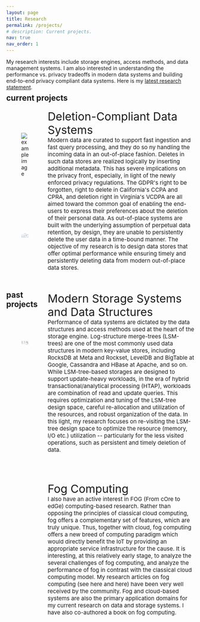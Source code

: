 ```yaml
---
layout: page
title: Research
permalink: /projects/
# description: Current projects.
nav: true
nav_order: 1
---
```



My research interests include storage engines, access methods, and data management systems. I am also interested in understanding the performance vs. privacy tradeoffs in modern data systems and building end-to-end privacy compliant data systems. Here is my <a href="/assets/resources/research_statement.pdf" target="_blank">latest research statement</a>. <br><br><br>

<div class="projects">
  <!-- Display categorized projects -->
  <h2 class="category" style="margin-top: -40px;">current projects</h2>
  <div style="width: 20%; float:left; margin-top: 50px; margin-bottom: 90px;">
    <figure>
      <picture>
        <source class="responsive-img-srcset" media="(max-width: 480px)" srcset="/al-folio/assets/img/1-480.webp">
        <!-- Fallback to the original file -->
        <img src="/assets/img/x.png" class="img-fluid z-depth-1" width="auto" height="auto" title="example image" onerror="this.onerror=null; $('.responsive-img-srcset').remove();">
      </picture>
    </figure>
  </div>
  <div style="width: 78%; float:right; margin-top: 2px; margin-bottom: 75px;">
      <span style="font-size: 30px;">Deletion-Compliant Data Systems</span>
      <br> 
      <span style="font-size: 15px;">Modern data are curated to support fast ingestion and fast query processing, and they do so ny handling the incoming data in an out-of-place fashion. Deletes in such data stores are realized logically by inserting additional metadata. This has severe implications on the privacy front, especially, in light of the newly enforced privacy regulations. The GDPR's right to be forgotten, right to delete in California's CCPA and CPRA, and deletion right in Virginia's VCDPA are all aimed toward the common goal of enabling the end-users to express their preferences about the deletion of their personal data. As out-of-place systems are built with the underlying assumption of perpetual data retention, by design, they are unable to persistently delete the user data in a time-bound manner. The objective of my research is to design data stores that offer optimal performance while ensuring timely and persistently deleting data from modern out-of-place data stores. </span>
  </div>

  <div class="projects" style="width: 20%; float:left; margin-top: 30px; margin-bottom: 125px;">
    <figure>
      <picture>
        <source class="responsive-img-srcset" media="(max-width: 480px)" srcset="/al-folio/assets/img/1-480.webp">
        <!-- Fallback to the original file -->
        <img src="/assets/img/a.png" class="img-fluid z-depth-1" width="auto" height="auto" title="example image" onerror="this.onerror=null; $('.responsive-img-srcset').remove();">
      </picture>
    </figure>
  </div>
  <div style="width: 78%; float:right; margin-top: -20px; margin-bottom: 75px;">
      <span style="font-size: 30px;">Modern Storage Systems and Data Structures</span>
      <br> 
      <span style="font-size: 15px;">Performance of data systems are dictated by the data structures and access methods used at the heart of the storage engine. Log-structure merge-trees (LSM-trees) are one of the most commonly used data structures in modern key-value stores, including RocksDB at Meta and Rockset, LevelDB and BigTable at Google, Cassandra and HBase at Apache, and so on. While LSM-tree-based storages are designed to support update-heavy workloads, in the era of hybrid transactional/analytical processing (HTAP), workloads are combination of read and update queries. This requires optimization and tuning of the LSM-tree design space, careful re-allocation and utilization of the resources, and robust organization of the data. In this light, my research focuses on re-visiting the LSM-tree design space to optimize the resource (memory, I/O etc.) utilization -- particularly for the less visited operations, such as persistent and timely deletion of data. </span>
  </div>
</div>




<div class="projects">
  <!-- Display categorized projects -->
  <h2 class="category" style="margin-top: 0px; width: 100%;">past projects</h2>
  <div style="width: 20%; float:left; margin-top: 50px; margin-bottom: 75px;">
    <figure>
      <picture>
        <source class="responsive-img-srcset" media="(max-width: 480px)" srcset="/al-folio/assets/img/1-480.webp">
        <!-- Fallback to the original file -->
        <img src="/assets/img/b.png" class="img-fluid z-depth-1" width="auto" height="auto" title="example image" onerror="this.onerror=null; $('.responsive-img-srcset').remove();">
      </picture>
    </figure>
  </div>
  <div style="width: 78%; float:right; margin-top: 2px; margin-bottom: 75px;">
      <span style="font-size: 30px;">Fog Computing</span>
      <br> 
      <span style="font-size: 15px;">I also have an active interest in FOG (From cOre to edGe) computing-based research. Rather than opposing the principles of classical cloud computing, fog offers a complementary set of features, which are truly unique. Thus, together with cloud, fog computing offers a new breed of computing paradigm which would directly benefit the IoT by providing an appropriate service infrastructure for the cause. It is interesting, at this relatively early stage, to analyze the several challenges of fog computing, and analyze the performance of fog in contrast with the classical cloud computing model. My research articles on fog computing (see here and here) have been very well received by the community. Fog and cloud-based systems are also the primary application domains for my current research on data and storage systems. I have also co-authored a book on fog computing. </span>
  </div>
  <br><br>
</div>
